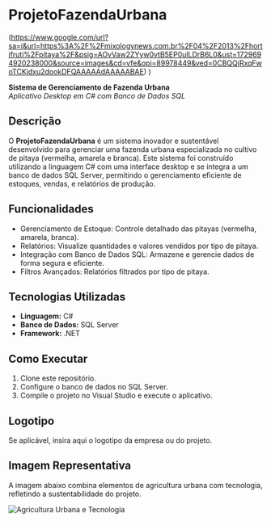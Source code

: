 # ProjetoFazendaUrbana

(https://www.google.com/url?sa=i&url=https%3A%2F%2Fmixologynews.com.br%2F04%2F2013%2Fhortifruti%2Fpitaya%2F&psig=AOvVaw2ZYyw0vtB5EP0ulLDrB6L0&ust=1729694920238000&source=images&cd=vfe&opi=89978449&ved=0CBQQjRxqFwoTCKjdxu2dookDFQAAAAAdAAAAABAE)
)

**Sistema de Gerenciamento de Fazenda Urbana**  
*Aplicativo Desktop em C# com Banco de Dados SQL*

## Descrição

O **ProjetoFazendaUrbana** é um sistema inovador e sustentável desenvolvido para gerenciar uma fazenda urbana especializada no cultivo de pitaya (vermelha, amarela e branca). Este sistema foi construído utilizando a linguagem C# com uma interface desktop e se integra a um banco de dados SQL Server, permitindo o gerenciamento eficiente de estoques, vendas, e relatórios de produção.

## Funcionalidades
- Gerenciamento de Estoque: Controle detalhado das pitayas (vermelha, amarela, branca).
- Relatórios: Visualize quantidades e valores vendidos por tipo de pitaya.
- Integração com Banco de Dados SQL: Armazene e gerencie dados de forma segura e eficiente.
- Filtros Avançados: Relatórios filtrados por tipo de pitaya.

## Tecnologias Utilizadas
- **Linguagem:** C#
- **Banco de Dados:** SQL Server
- **Framework:** .NET

## Como Executar
1. Clone este repositório.
2. Configure o banco de dados no SQL Server.
3. Compile o projeto no Visual Studio e execute o aplicativo.

## Logotipo
Se aplicável, insira aqui o logotipo da empresa ou do projeto.

## Imagem Representativa
A imagem abaixo combina elementos de agricultura urbana com tecnologia, refletindo a sustentabilidade do projeto.

![Agricultura Urbana e Tecnologia](link_para_imagem_representativa)
